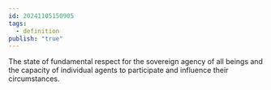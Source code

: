 ```yaml
---
id: 20241105150905
tags:
  - definition
publish: "true"
---
```

The state of fundamental respect for the sovereign agency of all beings and the capacity of individual agents to participate and influence their circumstances.